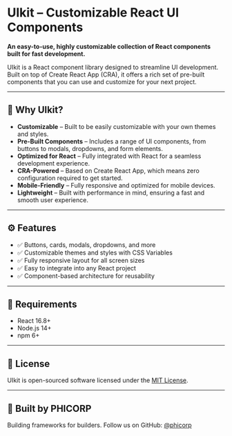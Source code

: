 # UIkit – Customizable React UI Components

**An easy-to-use, highly customizable collection of React components built for fast development.**

UIkit is a React component library designed to streamline UI development. Built on top of Create React App (CRA), it offers a rich set of pre-built components that you can use and customize for your next project.

---

## 🚀 Why UIkit?

- **Customizable** – Built to be easily customizable with your own themes and styles.
- **Pre-Built Components** – Includes a range of UI components, from buttons to modals, dropdowns, and form elements.
- **Optimized for React** – Fully integrated with React for a seamless development experience.
- **CRA-Powered** – Based on Create React App, which means zero configuration required to get started.
- **Mobile-Friendly** – Fully responsive and optimized for mobile devices.
- **Lightweight** – Built with performance in mind, ensuring a fast and smooth user experience.

---

## ⚙️ Features

- ✅ Buttons, cards, modals, dropdowns, and more  
- ✅ Customizable themes and styles with CSS Variables  
- ✅ Fully responsive layout for all screen sizes  
- ✅ Easy to integrate into any React project  
- ✅ Component-based architecture for reusability  

---

## 🔧 Requirements

- React 16.8+
- Node.js 14+
- npm 6+

---

## 📄 License

UIkit is open-sourced software licensed under the [MIT License](LICENSE).

---

## 🌌 Built by PHICORP

Building frameworks for builders.
Follow us on GitHub: [@phicorp](https://github.com/phicorp)